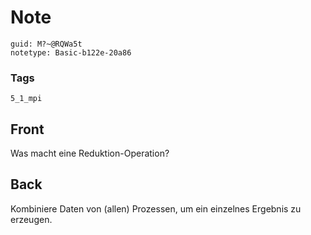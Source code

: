 # Note
```
guid: M?~@RQWa5t
notetype: Basic-b122e-20a86
```

### Tags
```
5_1_mpi
```

## Front
Was macht eine Reduktion-Operation?

## Back
Kombiniere Daten von (allen) Prozessen, um ein einzelnes Ergebnis zu erzeugen.
